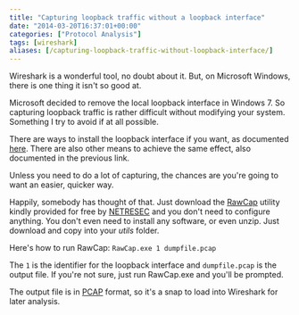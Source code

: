 ```yaml
---
title: "Capturing loopback traffic without a loopback interface"
date: "2014-03-20T16:37:01+00:00"
categories: ["Protocol Analysis"]
tags: [wireshark]
aliases: [/capturing-loopback-traffic-without-loopback-interface/]
---
```


Wireshark is a wonderful tool, no doubt about it. But, on Microsoft Windows, there is one thing it isn't so good at.

Microsoft decided to remove the local loopback interface in Windows 7. So capturing loopback traffic is rather difficult without modifying your system. Something I try to avoid if at all possible.

There are ways to install the loopback interface if you want, as documented [here](http://wiki.wireshark.org/CaptureSetup/Loopback). There are also other means to achieve the same effect, also documented in the previous link.

Unless you need to do a lot of capturing, the chances are you're going to want an easier, quicker way.

Happily, somebody has thought of that. Just download the [RawCap](http://www.netresec.com/?page=RawCap) utility kindly provided for free by [NETRESEC](http://www.netresec.com/) and you don't need to configure anything. You don't even need to install any software, or even unzip. Just download and copy into your <em>utils</em> folder.

Here's how to run RawCap:
`RawCap.exe 1 dumpfile.pcap`

The `1` is the identifier for the loopback interface and `dumpfile.pcap` is the output file. If you're not sure, just run RawCap.exe and you'll be prompted.

The output file is in [PCAP](http://www.tcpdump.org/) format, so it's a snap to load into Wireshark for later analysis.
